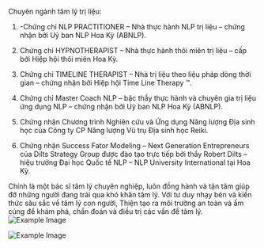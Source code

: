 Chuyên ngành tâm lý trị liệu:

1. -Chứng chỉ NLP PRACTITIONER – Nhà thực hành NLP trị liệu – chứng nhận bởi Uỷ ban NLP Hoa Kỳ (ABNLP).
2. Chứng chỉ HYPNOTHERAPIST – Nhà thực hành thôi miên trị liệu – cấp bởi Hiệp hội thôi miên Hoa Kỳ.
3. Chứng chỉ TIMELINE THERAPIST – Nhà trị liệu theo liệu pháp dòng thời gian – chứng nhận bởi Hiệp hội Time Line Therapy ™.

4. Chứng chỉ Master Coach NLP – bậc thầy thực hành và chuyên gia trị liệu ứng dụng NLP – chứng nhận bởi Uỷ ban NLP Hoa Kỳ (ABNLP).

5. Chứng nhận Chương trình Nghiên cứu và Ứng dụng Năng lượng Địa sinh học của Công ty CP Năng lượng Vũ trụ Địa sinh học Reiki.

6. Chứng nhận Success Fator Modeling – Next Generation Entrepreneurs của Dilts Strategy Group được đào tạo trực tiếp bởi thầy Robert Dilts – hiệu trưởng Đại học Quốc tế NLP – NLP University International tại Hoa Kỳ.

Chính là một bác sĩ tâm lý chuyên nghiệp, luôn đồng hành và tận tâm giúp đỡ những người đang trải qua khó khăn tâm lý. Với tư duy nhạy bén và kiến thức sâu sắc về tâm lý con người, Thiện tạo ra môi trường an toàn và ấm cúng để khám phá, chẩn đoán và điều trị các vấn đề tâm lý. ![Example Image](https://trilieutamly.com/wp-content/uploads/2021/11/le-manh-chinh-730x486.jpg)

![Example Image](https://trilieutamly.com/wp-content/uploads/2021/11/le-manh-chinh-5-730x486.jpg)

